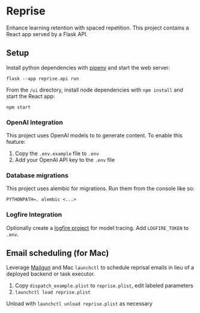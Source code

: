 # Reprise
Enhance learning retention with spaced repetition. This project contains a React app served by a Flask API.

## Setup
Install python dependencies with [pipenv](https://pipenv.pypa.io/en/latest/) and start the web server:
```
flask --app reprise.api run
```

From the `/ui` directory, install node dependencies with `npm install` and start the React app:
```
npm start
```

### OpenAI Integration
This project uses OpenAI  models to to generate content. To enable this feature:

1. Copy the `.env.example` file to `.env`
2. Add your OpenAI API key to the `.env` file

### Database migrations
This project uses alembic for migrations. Run them from the console like so:
```
PYTHONPATH=. alembic <...>
```

### Logfire Integration
Optionally create a [logfire project](https://logfire.pydantic.dev/docs/#logfire) for model tracing. Add `LOGFIRE_TOKEN` to `.env`.

## Email scheduling (for Mac)
Leverage [Mailgun](https://www.mailgun.com/) and Mac `launchctl` to schedule reprisal emails in lieu of a deployed backend or task executor.

1. Copy `dispatch_example.plist` to `reprise.plist`, edit labeled parameters
2. `launchctl load reprise.plist`

Unload with `launchctl unload reprise.plist` as necessary
